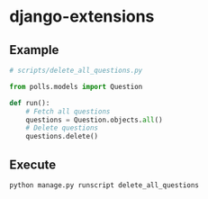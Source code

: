 # django-extensions

## Example

```python
# scripts/delete_all_questions.py

from polls.models import Question

def run():
    # Fetch all questions
    questions = Question.objects.all()
    # Delete questions
    questions.delete()
```

## Execute

```sh
python manage.py runscript delete_all_questions
```